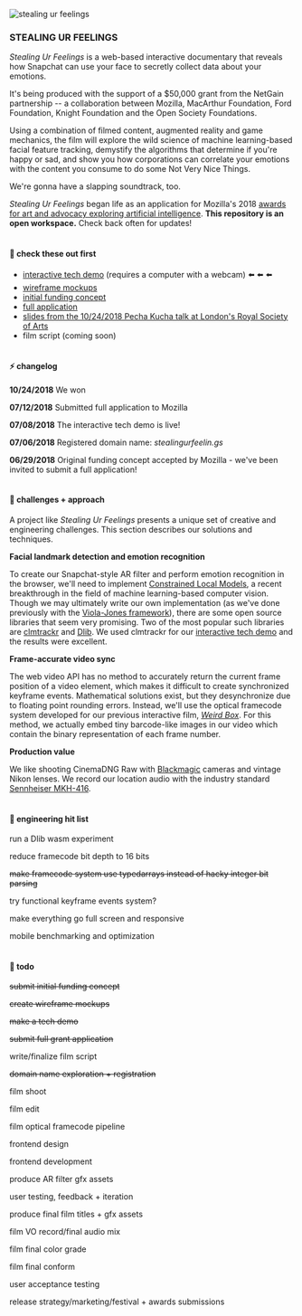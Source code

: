 ![stealing ur feelings](https://github.com/noahlevenson/stealing-ur-feelings/blob/master/tech-demo-07112018.gif)

### STEALING UR FEELINGS

*Stealing Ur Feelings* is a web-based interactive documentary that reveals how Snapchat can use your face to secretly collect data about your emotions. 

It's being produced with the support of a $50,000 grant from the NetGain partnership -- a collaboration between Mozilla, MacArthur Foundation, Ford Foundation, Knight Foundation and the Open Society Foundations. 

Using a combination of filmed content, augmented reality and game mechanics, the film will explore the wild science of machine learning-based facial feature tracking, demystify the algorithms that determine if you're happy or sad, and show you how corporations can correlate your emotions with the content you consume to do some Not Very Nice Things.

We're gonna have a slapping soundtrack, too.

*Stealing Ur Feelings* began life as an application for Mozilla's 2018 [awards for art and advocacy exploring artificial intelligence](https://blog.mozilla.org/blog/2018/06/04/mozilla-announces-225000-for-art-and-advocacy-exploring-artificial-intelligence/). **This repository is an open workspace.** Check back often for updates!
<br/><br/>

#### :eyes: check these out first 
* [interactive tech demo](https://noahlevenson.github.io/stealing-ur-feelings/tech-demo/) (requires a computer with a webcam) :arrow_left: :arrow_left: :arrow_left:
* [wireframe mockups](https://noahlevenson.github.io/stealing-ur-feelings/media/wireframes_07112018.pdf)
* [initial funding concept](https://github.com/noahlevenson/stealing-ur-feelings/blob/master/media/initial-funding-concept.md)
* [full application](https://github.com/noahlevenson/stealing-ur-feelings/blob/master/media/full-application.md)
* [slides from the 10/24/2018 Pecha Kucha talk at London's Royal Society of Arts](https://docs.google.com/presentation/d/e/2PACX-1vSGp751HRvqRZc-oWQM_JA9mb0IfSe8w2bBLbMmNi3-fb2gRVuUeyUqYsko0Gatd53z2BETPx-63Ybk/pub?start=false&loop=false&delayms=20000)
* film script (coming soon)
<br/><br/>

#### :zap: changelog
**10/24/2018** We won 

**07/12/2018** Submitted full application to Mozilla

**07/08/2018** The interactive tech demo is live!

**07/06/2018** Registered domain name: *stealingurfeelin.gs*

**06/29/2018** Original funding concept accepted by Mozilla - we've been invited to submit a full application! 
<br/><br/>

#### :muscle: challenges + approach
A project like *Stealing Ur Feelings* presents a unique set of creative and engineering challenges. This section describes our solutions and techniques.


**Facial landmark detection and emotion recognition**

To create our Snapchat-style AR filter and perform emotion recognition in the browser, we'll need to implement [Constrained Local Models](http://ci2cv.net/media/papers/2011_IJCV_Saragih.pdf), a recent breakthrough in the field of machine learning-based computer vision. Though we may ultimately write our own implementation (as we've done previously with the [Viola-Jones framework](https://github.com/noahlevenson/wasmface)), there are some open source libraries that seem very promising. Two of the most popular such libraries are [clmtrackr](https://github.com/auduno/clmtrackr) and [Dlib](http://dlib.net/). We used clmtrackr for our [interactive tech demo](https://noahlevenson.github.io/stealing-ur-feelings/tech-demo/) and the results were excellent.


**Frame-accurate video sync**

The web video API has no method to accurately return the current frame position of a video element, which makes it difficult to create synchronized keyframe events. Mathematical solutions exist, but they desynchronize due to floating point rounding errors. Instead, we'll use the optical framecode system developed for our previous interactive film, *[Weird Box](https://www.fastcompany.com/40434842/your-instagram-photos-star-in-this-funny-and-creepy-short-film)*. For this method, we actually embed tiny barcode-like images in our video which contain the binary representation of each frame number.


**Production value**

We like shooting CinemaDNG Raw with [Blackmagic](https://www.blackmagicdesign.com/) cameras and vintage Nikon lenses. We record our location audio with the industry standard [Sennheiser MKH-416](https://www.bhphotovideo.com/c/product/79502-REG/Sennheiser_MKH416_P48U3_MKH_416_Short_Shotgun.html).
<br/><br/>

#### :construction: engineering hit list
run a Dlib wasm experiment

reduce framecode bit depth to 16 bits

~~make framecode system use typedarrays instead of hacky integer bit parsing~~

try functional keyframe events system?

make everything go full screen and responsive

mobile benchmarking and optimization
<br/><br/>

#### :pencil: todo
~~submit initial funding concept~~ 

~~create wireframe mockups~~

~~make a tech demo~~

~~submit full grant application~~

write/finalize film script

~~domain name exploration + registration~~

film shoot

film edit

film optical framecode pipeline

frontend design

frontend development

produce AR filter gfx assets

user testing, feedback + iteration

produce final film titles + gfx assets

film VO record/final audio mix

film final color grade

film final conform

user acceptance testing

release strategy/marketing/festival + awards submissions

